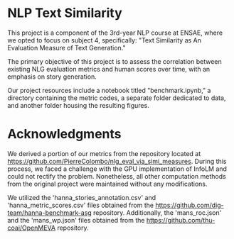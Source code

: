 # NLP Text Similarity
This project is a component of the 3rd-year NLP course at ENSAE, where we opted to focus on subject 4, specifically: "Text Similarity as An Evaluation Measure of Text Generation."

The primary objective of this project is to assess the correlation between existing NLG evaluation metrics and human scores over time, with an emphasis on story generation.

Our project resources include a notebook titled "benchmark.ipynb," a directory containing the metric codes, a separate folder dedicated to data, and another folder housing the resulting figures.

# Acknowledgments

We derived a portion of our metrics from the repository located at https://github.com/PierreColombo/nlg_eval_via_simi_measures. During this process, we faced a challenge with the GPU implementation of InfoLM and could not rectify the problem. Nonetheless, all other computation methods from the original project were maintained without any modifications.

We utilized the 'hanna_stories_annotation.csv' and 'hanna_metric_scores.csv' files obtained from the https://github.com/dig-team/hanna-benchmark-asg repository. Additionally, the 'mans_roc.json' and the 'mans_wp.json' files obtained from the https://github.com/thu-coai/OpenMEVA repository.